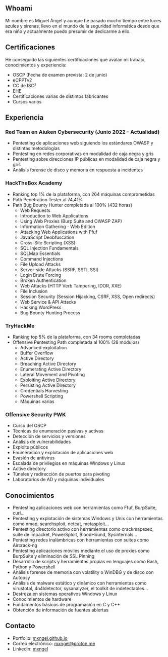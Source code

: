## Whoami
Mi nombre es Miguel Ángel y aunque he pasado mucho tiempo entre luces azules y sirenas, llevo en el mundo de la seguridad informática desde que era niño y actualmente puedo presumir de dedicarme a ello.
## Certificaciones
He conseguido las siguientes certificaciones que avalan mi trabajo, conocimientos y experiencia:
*   OSCP (Fecha de examen prevista: 2 de junio)
*   eCPPTv2
*   CC de ISC²
*   EHE
*   Certificaciones varias de distintos fabricantes
*   Cursos varios
## Experiencia
### Red Team en Aiuken Cybersecurity (Junio 2022 - Actualidad)
*   Pentesting de aplicaciones web siguiendo los estándares OWASP y distintas metodologías
*   Pentesting en redes corporativas en modalidad de caja negra y gris
*   Pentesting sobre direcciones IP públicas en modalidad de caja negra y gris
*   Análisis forense de disco y memoria en respuesta a incidentes
### HackTheBox Academy
*   Ranking top 1% de la plataforma, con 264 máquinas comprometidas
*   Path Penetration Tester al 74,41%
*   Path Bug Bounty Hunter completada al 100% (432 horas)
    *   Web Requests
    *   Introduction to Web Applications
    *   Using Web Proxies (Burp Suite and OWASP ZAP)
    *   Information Gathering - Web Edition
    *   Attacking Web Applications with Ffuf
    *   JavaScript Deobfuscation
    *   Cross-Site Scripting (XSS)
    *   SQL Injection Fundamentals
    *   SQLMap Essentials
    *   Command Injections
    *   File Upload Attacks
    *   Server-side Attacks (SSRF, SSTI, SSI)
    *   Login Brute Forcing
    *   Broken Authentication
    *   Web Attacks (HTTP Verb Tampering, IDOR, XXE)
    *   File Inclusion
    *   Session Security (Session Hijacking, CSRF, XSS, Open redirects)
    *   Web Service & API Attacks
    *   Hacking WordPress
    *   Bug Bounty Hunting Process
### TryHackMe
*   Ranking top 5% de la plataforma, con 34 rooms completadas
*   Offensive Pentesting Path completada al 100% (28 módulos)
    *   Advanced exploitation
    *   Buffer Overflow
    *   Active Directory
    *   Breaching Active Directory
    *   Enumerating Active Directory
    *   Lateral Movement and Pivoting
    *   Exploiting Active Directory
    *   Persisting Active Directory
    *   Credentials Harvesting
    *   Powershell Scripting
    *   Máquinas varias
### Offensive Security PWK
*   Curso del OSCP
*   Técnicas de enumeración pasivas y activas
*   Detección de servicios y versiones
*   Análisis de vulnerabilidades
*   Exploits públicos
*   Enumeración y explotación de aplicaciones web
*   Evasión de antivirus
*   Escalada de privilegios en máquinas Windows y Linux
*   Active directory
*   Túneles y redirección de puertos para pivoting
*   Laboratorios de AD y máquinas individuales
## Conocimientos
*   Pentesting aplicaciones web con herramientas como Ffuf, BurpSuite, curl...
*   Pentesting y explotación de sistemas Windows y Unix con herramientas como nmap, searchsploit, netcat, metasploit...
*   Pentesting directorio activo con herramientas como crackmapexec, suite de impacket, PowerSploit, BloodHound, Sysinternals...
*   Pentesting redes inalámbricas con herramientas con suites como Aircrack-ng
*   Pentesting aplicaciones móviles mediante el uso de proxies como BurpSuite y eliminación de SSL Pinning
*   Desarrollo de scripts y herramientas propias en lenguajes como Bash, Python y Powershell
*   Análisis forense de memoria con volatility o WinDBG y de disco con Autopsy
*   Análisis de malware estático y dinámico con herramientas como virustotal, 4n4ldetector, sysanalyzer, el toolkit de indetectables...
*   Destreza en sistemas operativos Windows y Linux
*   Conocimientos de hardware
*   Fundamentos básicos de programación en C y C++
*   Obtención de información de fuentes abiertas
## Contacto
* Portfolio: [mxngel.github.io](https://mxngel.github.io)
* Correo electrónico: [mxngel@proton.me](mailto:mxngel@proton.me)
* Linkedin: [mxngel](https://www.linkedin.com/in/mxngel/)
